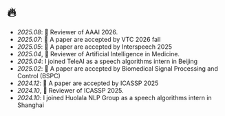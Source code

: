 # 🔥 
- *2025.08*: 📑 Reviewer of AAAI 2026.
- *2025.07*: 🎉 A paper are accepted by VTC 2026 fall
- *2025.05*: 🎉 A paper are accepted by Interspeech 2025
- *2025.04*, 📑 Reviewer of Artificial Intelligence in Medicine.
- *2025.04*: I joined TeleAI as a speech algorithms intern in Beijing
- *2025.02*: 🎉 A paper are accepted by Biomedical Signal Processing and Control (BSPC)
- *2024.12*: 🎉 A paper are accepted by ICASSP 2025
- *2024.10*, 📑 Reviewer of ICASSP 2025.
- *2024.10*: I joined Huolala NLP Group as a speech algorithms intern in Shanghai
